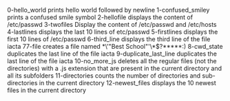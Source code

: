 0-hello_world prints hello world followed by newline
1-confused_smiley prints a confused smile symbol
2-hellofile displays the content of /etc/passwd
3-twofiles Display the content of /etc/passwd and /etc/hosts
4-lastlines displays the last 10 lines of etc/passwd
5-firstlines displays the first 10 lines of /etc/passwd
6-third_line displays the third line of the file iacta
77-file creates a file named \*\\'"Best School"\'\\*$\?\*\*\*\*\*:)
8-cwd_state duplicates the last line of the file iacta
9-duplicate_last_line duplicates the last line of the file iacta
10-no_more_js deletes all the regular files (not the directories) with a .js extension that are present in the current directory and all its subfolders
11-directories counts the number of directories and sub-directories in the current directory
12-newest_files displays the 10 newest files in the current directory
